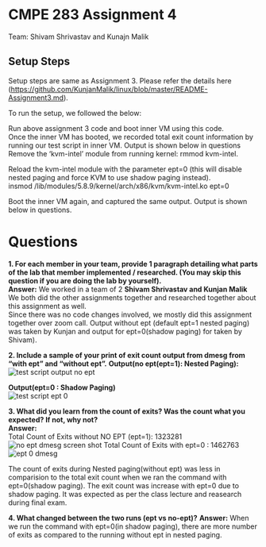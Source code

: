 # CMPE 283 Assignment 4
Team: Shivam Shrivastav and Kunajn Malik 

## Setup Steps
Setup steps are same as Assignment 3. Please refer the details here (https://github.com/KunjanMalik/linux/blob/master/README-Assignment3.md).  

To run the setup, we followed the below:  

Run above assignment 3 code and boot inner VM using this code.  
Once the inner VM has booted, we recorded total exit count information by running our test script in inner VM.
Output is shown below in questions
Remove the ‘kvm-intel’ module from running kernel:
rmmod kvm-intel.  

Reload the kvm-intel module with the parameter ept=0 (this will disable nested paging and force KVM to use shadow paging instead).  
insmod /lib/modules/5.8.9/kernel/arch/x86/kvm/kvm-intel.ko ept=0  

Boot the inner VM again, and captured the same output.
Output is shown below in questions.
  
  
# Questions

**1. For each member in your team, provide 1 paragraph detailing what parts of the lab that member implemented / researched. (You may skip this question if you are doing the lab by yourself).**  
**Answer:** We worked in a team of 2
**Shivam Shrivastav and Kunjan Malik**
We both did the other assignments together and researched together about this assignment as well.  
Since there was no code changes involved, we mostly did this assignment together over zoom call.
Output without ept (default ept=1 nested paging) was taken by Kunjan and output for ept=0(shadow paging) for taken by Shivam).  
  
  
**2. Include a sample of your print of exit count output from dmesg from “with ept” and “without ept”.**
**Output(no ept(ept=1): Nested Paging):**   
![test script output no ept](https://user-images.githubusercontent.com/24988178/102020723-081bca00-3da1-11eb-8798-bb5317e7c936.png)  
  
    
**Output(ept=0 : Shadow Paging)**  
![test script ept 0](https://user-images.githubusercontent.com/24988178/102022090-77e28280-3daa-11eb-9247-4d88cd58617e.png)

  
  
**3. What did you learn from the count of exits? Was the count what you expected? If not, why not?**  
**Answer:**   
Total Count of Exits without NO EPT (ept=1): 1323281  
![no ept dmesg screen shot](https://user-images.githubusercontent.com/24988178/102023667-33a7b000-3db3-11eb-890e-bf1c82b05aac.png)
Total Count of Exits with ept=0 : 1462763  
![ept 0 dmesg](https://user-images.githubusercontent.com/24988178/102021989-d65b3100-3da9-11eb-99ee-6735f4fe77f0.png)  

The count of exits during Nested paging(without ept) was less in comparision to the total exit count when we ran the command with ept=0(shadow paging).
The exit count was increase with ept=0 due to shadow paging. It was expected as per the class lecture and reasearch during final exam.


**4. What changed between the two runs (ept vs no-ept)?**
**Answer:** When we run the command with ept=0(in shadow paging), there are more number of exits as compared to the running without ept in nested paging.
